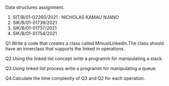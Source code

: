 Data structures assignment.

1. SIT/B/01-02260/2021 : NICHOLAS KAMAU NJANO
2. SIK/B/01-01739/2021
3. SIK/B/01-01737/2021
4. SIK/B/01-01754/2021

Q1.Write a code that creates a class called MmustLinkedin.The class should have an innerclass that supports the linked in operations.

Q2.Using the linked list concept write a programm for manipulating a stack.

Q3.Using linked list process write a programm for manipulating a queue.

Q4.Calculate the time complexity of Q3 and Q2 for each operation.
